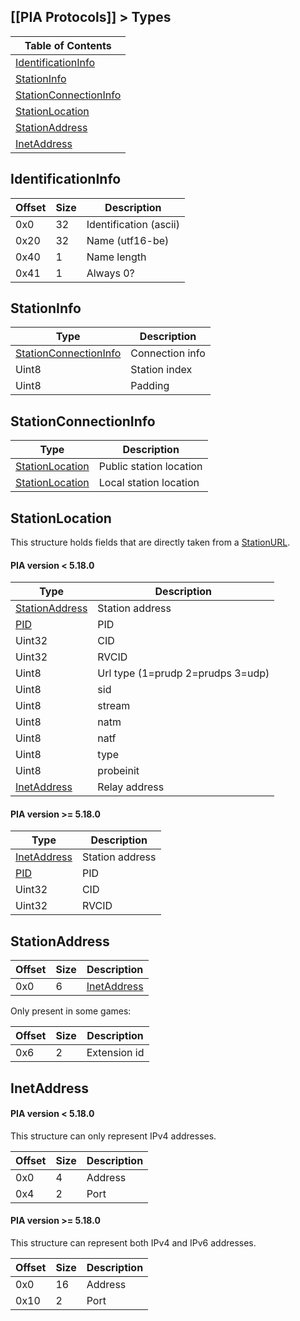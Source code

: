 [[PIA Protocols]] > Types
---

| Table of Contents |
| --- |
| [IdentificationInfo](#identificationinfo) |
| [StationInfo](#stationinfo) |
| [StationConnectionInfo](#stationconnectioninfo) |
| [StationLocation](#stationlocation) |
| [StationAddress](#stationaddress) |
| [InetAddress](#inetaddress) |

## IdentificationInfo
| Offset | Size | Description |
| --- | --- | --- |
| 0x0 | 32 | Identification (ascii) |
| 0x20 | 32 | Name (utf16-be) |
| 0x40 | 1 | Name length |
| 0x41 | 1 | Always 0? |

## StationInfo
| Type | Description |
| --- | --- |
| [StationConnectionInfo](#stationconnectioninfo) | Connection info |
| Uint8 | Station index |
| Uint8 | Padding |

## StationConnectionInfo
| Type | Description |
| --- | --- |
| [StationLocation](#stationlocation) | Public station location |
| [StationLocation](#stationlocation) | Local station location |

## StationLocation
This structure holds fields that are directly taken from a [StationURL](NEX-Common-Types#station-url).

#### PIA version < 5.18.0

| Type | Description |
| --- | --- |
| [StationAddress](#stationaddress) | Station address |
| [PID](NEX-Common-Types#pid) | PID |
| Uint32 | CID |
| Uint32 | RVCID |
| Uint8 | Url type (1=prudp 2=prudps 3=udp) |
| Uint8 | sid |
| Uint8 | stream |
| Uint8 | natm |
| Uint8 | natf |
| Uint8 | type |
| Uint8 | probeinit |
| [InetAddress](#inetaddress) | Relay address |

#### PIA version >= 5.18.0
| Type | Description |
| --- | --- |
| [InetAddress](#inetaddress) | Station address |
| [PID](NEX-Common-Types#pid) | PID |
| Uint32 | CID |
| Uint32 | RVCID |

## StationAddress
| Offset | Size | Description |
| --- | --- | --- |
| 0x0 | 6 | [InetAddress](#inetaddress) |

Only present in some games:

| Offset | Size | Description |
| --- | --- | --- |
| 0x6 | 2 | Extension id |

## InetAddress
#### PIA version < 5.18.0
This structure can only represent IPv4 addresses.

| Offset | Size | Description |
| --- | -- | --- |
| 0x0 | 4 | Address |
| 0x4 | 2 | Port |

#### PIA version >= 5.18.0
This structure can represent both IPv4 and IPv6 addresses.

| Offset | Size | Description |
| --- | --- | --- |
| 0x0 | 16 | Address |
| 0x10 | 2 | Port |
